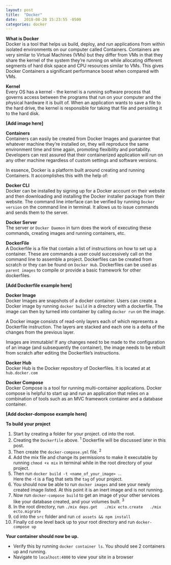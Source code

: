 ```yaml
---
layout: post
title:  "Docker"
date:   2018-08-20 15:23:55 -0500
categories: docker
---
```

<style type="text/css">
  .right-image {
    float:right;
    margin-left:20px;
  }
</style>

**What is Docker**  
Docker is a tool that helps us build, deploy, and run applications from within isolated environments on our computer called Containers. Containers are very similar to Virtual Machines (VMs) but they differ from VMs in that they share the kernel of the system they’re running on while allocating different segments of hard disk space and CPU resources similar to VMs.  This gives Docker Containers a significant performance boost when compared with VMs.    

**Kernel**  
Every OS has a kernel - the kernel is a running software process that governs access between the programs that run on your computer and the physical hardware it is built of. When an application wants to save a file to the hard drive, the kernel is responsible for taking that file and persisting it to the hard disk. 

**[Add image here]**  

**Containers**  
Containers can easily be created from Docker Images and guarantee that whatever machine they’re installed on, they will reproduce the same environment time and time again, promoting flexibility and portability.  Developers can rest assured that their containerized application will run on any other machine regardless of custom settings and software versions.  

In essence, Docker is a platform built around creating and running Containers.  It accomplishes this with the help of:  

**Docker CLI**  
Docker can be installed by signing up for a Docker account on their website and then downloading and installing the Docker installer package from their website.  The command line interface can be verified by running `Docker version` on the command line in terminal. It allows us to issue commands and sends them to the server.

**Docker Server**  
The server or `Docker Daemon` in turn does the work of executing these commands, creating images and running containers, etc.  

**DockerFile**  
A Dockerfile is a file that contain a list of instructions on how to set up a container.  These are commands a user could successively call on the command line to assemble a project. 
Dockerfiles can be created from scratch or they can be found on `Docker Hub`.  Dockerfiles can be used as `parent images` to compile or provide a basic framework for other dockerfiles.  

**[Add Dockerfile example here]**  

**Docker Image**  
Docker Images are snapshots of a docker container. Users can create a Docker image by running `docker build` in a directory with a dockerfile. The image can then by turned into container by calling `docker run` on the image.  

A Docker image consists of read-only layers each of which represents a Dockerfile instruction. The layers are stacked and each one is a delta of the changes from the previous layer.  

Images are immutable!  If any changes need to be made to the configuration of an image (and subsequently the container), the image needs to be rebuilt from scratch after editing the Dockerfile’s instructions.   

**Docker Hub**  
Docker Hub is the Docker repository of Dockerfiles.  It is located at at `hub.docker.com`  

**Docker Compose**  
Docker Compose is a tool for running multi-container applications.  Docker compose is helpful to start up and run an application that relies on a combination of tools such as an MVC framework container and a database container. 

**[Add docker-dompose example here]** 

**To build your project**  
1. Start by creating a folder for your project. cd into the root.
2. Creating the `Dockerfile` above. <sup>1</sup>
Dockerfile will be discussed later in this post.      
3. Then create the `docker-compose.yml` file. <sup>2</sup>  
4. Add the mix file and change its permissions to make it executable by running `chmod +x mix` in terminal while in the root directory of your project.   
5. Then run `docker build -t <name_of_your_image> .`.  
Here the -t is a flag that sets the `tag` of your project.   
6. You should now be able to run `docker images` and see your newly created image listed. At this point it is an inert image and is not running.  
7. Now run `docker-compose build` to get an image of your other services like your database created, and your volumes built. <sup>3</sup>
8. In the root directory, run 
`./mix deps.get  
./mix ecto.create  
./mix ecto.migrate`  
9. cd into the `src` folder and run `cd assets && npm install`
10. Finally cd one level back up to your root directory and run `docker-compose up`  

**Your container should now be up.**  
- Verify this by running `docker container ls`.  You should see 2 containers up and running.  
- Navigate to `localhost:4000` to view your site in a browser